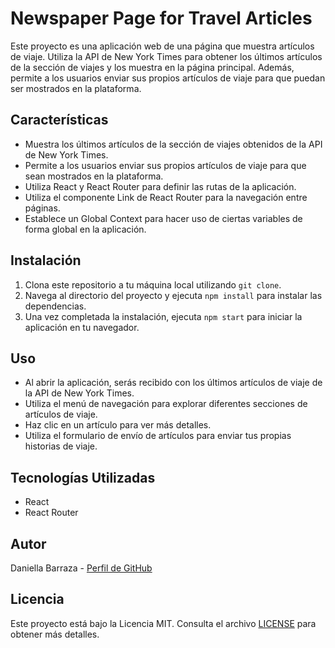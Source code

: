 # Newspaper Page for Travel Articles

Este proyecto es una aplicación web de una página que muestra artículos de viaje. Utiliza la API de New York Times para obtener los últimos artículos de la sección de viajes y los muestra en la página principal. Además, permite a los usuarios enviar sus propios artículos de viaje para que puedan ser mostrados en la plataforma.

## Características

-   Muestra los últimos artículos de la sección de viajes obtenidos de la API de New York Times.
-   Permite a los usuarios enviar sus propios artículos de viaje para que sean mostrados en la plataforma.
-   Utiliza React y React Router para definir las rutas de la aplicación.
-   Utiliza el componente Link de React Router para la navegación entre páginas.
-   Establece un Global Context para hacer uso de ciertas variables de forma global en la aplicación.

## Instalación

1. Clona este repositorio a tu máquina local utilizando `git clone`.
2. Navega al directorio del proyecto y ejecuta `npm install` para instalar las dependencias.
3. Una vez completada la instalación, ejecuta `npm start` para iniciar la aplicación en tu navegador.

## Uso

-   Al abrir la aplicación, serás recibido con los últimos artículos de viaje de la API de New York Times.
-   Utiliza el menú de navegación para explorar diferentes secciones de artículos de viaje.
-   Haz clic en un artículo para ver más detalles.
-   Utiliza el formulario de envío de artículos para enviar tus propias historias de viaje.

## Tecnologías Utilizadas

-   React
-   React Router

## Autor

Daniella Barraza - [Perfil de GitHub](https://github.com/DaniellaBarraza125)

## Licencia

Este proyecto está bajo la Licencia MIT. Consulta el archivo [LICENSE](LICENSE) para obtener más detalles.
